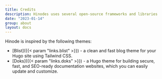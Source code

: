 ```yaml
---
title: Credits
description: Hinodes uses several open-source frameworks and libraries.
date: "2023-01-14"
group: about
layout: docs
---
```



Hinode is inspired by the following themes:

- [Blist]({{< param "links.blist" >}}) - a clean and fast blog theme for your Hugo site using Tailwind CSS.
- [Doks]({{< param "links.doks" >}}) - a Hugo theme for building secure, fast, and SEO-ready documentation websites, which you can easily update and customize.
